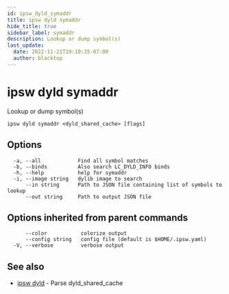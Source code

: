 ```yaml
---
id: ipsw_dyld_symaddr
title: ipsw dyld symaddr
hide_title: true
sidebar_label: symaddr
description: Lookup or dump symbol(s)
last_update:
  date: 2022-11-21T19:10:35-07:00
  author: blacktop
---
```

# ipsw dyld symaddr

Lookup or dump symbol(s)

```
ipsw dyld symaddr <dyld_shared_cache> [flags]
```

## Options

```
  -a, --all            Find all symbol matches
  -b, --binds          Also search LC_DYLD_INFO binds
  -h, --help           help for symaddr
  -i, --image string   dylib image to search
      --in string      Path to JSON file containing list of symbols to lookup
      --out string     Path to output JSON file
```

## Options inherited from parent commands

```
      --color           colorize output
      --config string   config file (default is $HOME/.ipsw.yaml)
  -V, --verbose         verbose output
```

## See also

* [ipsw dyld](/docs/cli/dyld/ipsw_dyld)	 - Parse dyld_shared_cache

